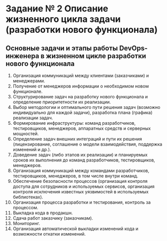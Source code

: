 # Задание № 2 Описание жизненного цикла задачи (разработки нового функционала)
## Основные задачи и этапы работы DevOps-инженера в жизненном цикле разработки нового функционала
1. Организация коммуникаций между клиентами (заказчиками) и менеджерами.
2. Получение от менеджеров информации о необходимом новом функционале.
3. Структурирование задач на разработку нового функционала и определение приоритетности их реализации.
4. Выбор методологии и оптимального пути решения задач (возможно индивидуально для каждой задачи), разработка плана (графика) реализации задач.
5. Формирование инфраструктуры: команд разработчиков, тестировщиков, менеджеров, аппаратных средств и серверных мощностей.
6. Определение задач внешних интеграций и пути их решения (лицензирование, соглашение о модели взаимодействия, поддержка изменений и др.).
7. Доведение задач (либо этапов их реализации) и планируемых сроков их выполнения до команд разработчиков, тестировщиков, менеджеров.
8. Организация коммуникаций между командами разработчиков, тестировщиков, менеджеров, в том числе внутри команд.
9. Обеспечение безопасности процессов (организация контроля доступа для сотрудников и используемых сервисов, организация контроля исключения известных уязвимостей в используемых библиотеках).
10. Организация процесса разработки и тестирования, контроль за процессом.
11. Выкладка кода в продакшн.
12. Сдача работ заказчику (заказчикам).
13. Мониторинг.
14. Организация автоматической выкладки изменений кода и возможности откатки изменений.

